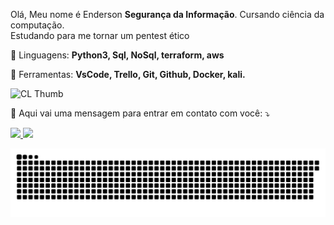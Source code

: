 
<p align="left"> 
 Olá, Meu nome é Enderson <strong>Segurança da Informação</strong>. Cursando ciência da computação.<br>Estudando para me tornar um pentest ético
</p>

<p align="left">
  🚀 Linguagens: <strong>Python3, Sql, NoSql, terraform, aws</strong>
</p>

<p align="left">
  💼 Ferramentas: <strong>VsCode, Trello, Git, Github, Docker, kali.</strong>
</p>

 <img src="https://i.imgur.com/YKjM0ap.gif" alt="CL Thumb" border="0" width="50%" >

<p align="left">
  💌 Aqui vai uma mensagem para entrar em contato com você: ⤵️
</p>

<p align="left">
  <a href="https://www.linkedin.com/in/enderson-pereira-barcelos-15949518b/" alt="Linkedin">
    <img src="https://img.shields.io/badge/-Linkedin-0e76a8?style=flat-square&logo=Linkedin&logoColor=white&link=https://www.linkedin.com/in/enderson-pereira-barcelos-15949518b/e"/>
  </a>

  <a href="https://www.instagram.com/endersonpb/" alt="Instagram">
    <img src="https://img.shields.io/badge/-Instagram-DF0174?style=flat-square&labelColor=DF0174&logo=instagram&logoColor=white&link=https://www.instagram.com/endersonpb"/>
  </a>  

  ![Snake animation](https://github.com/GabrielaZanetti/GabrielaZanetti/blob/output/github-contribution-grid-snake.svg)
